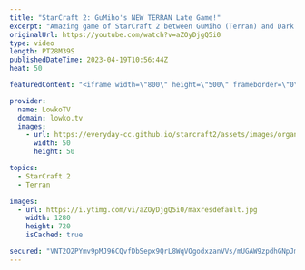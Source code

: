 ```yaml
---
title: "StarCraft 2: GuMiho's NEW TERRAN Late Game!"
excerpt: "Amazing game of StarCraft 2 between GuMiho (Terran) and Dark (Zerg). Thanks for Gamers Without Borders for sponsoring this video!  https://www.twitch.tv/gwbps_en https://youtube.com/Gamers8Esports https://gamerswithoutborders.com  Support my work: https://patreon.com/lowkotv Lowko Merch: https://lowko.shop"
originalUrl: https://youtube.com/watch?v=aZOyDjgQ5i0
type: video
length: PT28M39S
publishedDateTime: 2023-04-19T10:56:44Z
heat: 50

featuredContent: "<iframe width=\"800\" height=\"500\" frameborder=\"0\" src=\"https://www.youtube.com/embed/aZOyDjgQ5i0\" allow=\"accelerometer; autoplay; encrypted-media; gyroscope; picture-in-picture\" allowfullscreen></iframe>"

provider:
  name: LowkoTV
  domain: lowko.tv
  images:
    - url: https://everyday-cc.github.io/starcraft2/assets/images/organizations/lowko.tv-50x50.jpg
      width: 50
      height: 50

topics:
  - StarCraft 2
  - Terran

images:
  - url: https://i.ytimg.com/vi/aZOyDjgQ5i0/maxresdefault.jpg
    width: 1280
    height: 720
    isCached: true

secured: "VNT2O2PYmv9pMJ96CQvfDbSepx9QrL8WqVOgodxzanVVs/mUGAW9zpdhGNpJmKMBoPxB2JNVvWUFzyBXkKRu0I40rUrfRei3ymdNqnj7YC4/dM6V+TAS7tRb7Iski085GZyBoLOeLuhyxNSeVUdAhgJwu4/P5isW+XQCeAObvOzcwivbkPvUaJcuMpvMyfaY9bHMsvQK7/kfY54hFmJ3Tw4T/SLqa9J/gCHjxnQUZlLpHkbcEqNchpPK7FcXyBlpxKO7GKJRqpX3PkyKpPdpeqLhN7ILncKAiQduCehxHOP+FJEi9K5GNJ8RdKv1Gq9bZl01YQ4GvkRVWcec2D2s9TO5KGGMq/gObLbEIWEsr2xWk3nnKqhx4Vsli7ebBuNK6Uwwc4Ei7ifB58zhYz6LAi218A45cpjQQnMsTF8YTIU=;w9X0lW5pckBWxOEnYQHW/w=="
---
```


